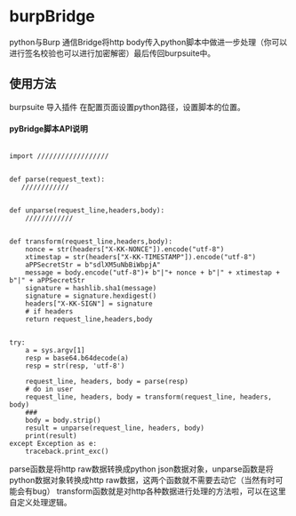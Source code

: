 # burpBridge
python与Burp 通信Bridge将http body传入python脚本中做进一步处理（你可以进行签名校验也可以进行加密解密）最后传回burpsuite中。


## 使用方法
burpsuite 导入插件
在配置页面设置python路径，设置脚本的位置。

#### pyBridge脚本API说明
```

import //////////////////


def parse(request_text):
   ////////////


def unparse(request_line,headers,body):
    ////////////


def transform(request_line,headers,body):
    nonce = str(headers["X-KK-NONCE"]).encode("utf-8")
    xtimestap = str(headers["X-KK-TIMESTAMP"]).encode("utf-8")
    aPPSecretStr = b"sdlXM5uNbBiWbpjA"
    message = body.encode("utf-8")+ b"|"+ nonce + b"|" + xtimestap + b"|" + aPPSecretStr
    signature = hashlib.sha1(message)
    signature = signature.hexdigest()
    headers["X-KK-SIGN"] = signature
    # if headers
    return request_line,headers,body


try:
    a = sys.argv[1]
    resp = base64.b64decode(a)
    resp = str(resp, 'utf-8')

    request_line, headers, body = parse(resp)
    # do in user
    request_line, headers, body = transform(request_line, headers, body)
    ###
    body = body.strip()
    result = unparse(request_line, headers, body)
    print(result)
except Exception as e:
    traceback.print_exc()
```
parse函数是将http raw数据转换成python json数据对象，unparse函数是将python数据对象转换成http raw数据，这两个函数就不需要去动它（当然有时可能会有bug）
transform函数就是对http各种数据进行处理的方法啦，可以在这里自定义处理逻辑。
